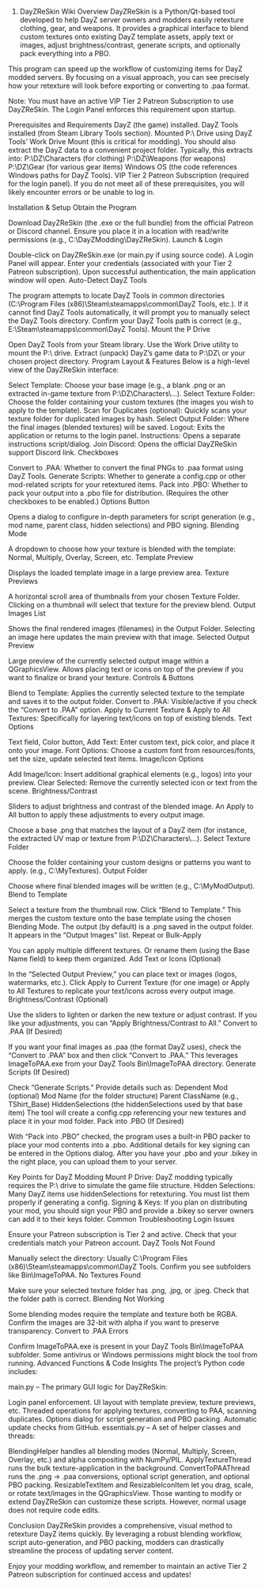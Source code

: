 1) DayZReSkin Wiki
Overview
DayZReSkin is a Python/Qt-based tool developed to help DayZ server owners and modders easily retexture clothing, gear, and weapons. It provides a graphical interface to blend custom textures onto existing DayZ template assets, apply text or images, adjust brightness/contrast, generate scripts, and optionally pack everything into a PBO.

This program can speed up the workflow of customizing items for DayZ modded servers. By focusing on a visual approach, you can see precisely how your retexture will look before exporting or converting to .paa format.

Note: You must have an active VIP Tier 2 Patreon Subscription to use DayZReSkin. The Login Panel enforces this requirement upon startup.

Prerequisites and Requirements
DayZ (the game) installed.
DayZ Tools installed (from Steam Library Tools section).
Mounted P:\ Drive using DayZ Tools’ Work Drive Mount (this is critical for modding).
You should also extract the DayZ data to a convenient project folder. Typically, this extracts into:
P:\DZ\Characters (for clothing)
P:\DZ\Weapons (for weapons)
P:\DZ\Gear (for various gear items)
Windows OS (the code references Windows paths for DayZ Tools).
VIP Tier 2 Patreon Subscription (required for the login panel).
If you do not meet all of these prerequisites, you will likely encounter errors or be unable to log in.

Installation & Setup
Obtain the Program

Download DayZReSkin (the .exe or the full bundle) from the official Patreon or Discord channel.
Ensure you place it in a location with read/write permissions (e.g., C:\DayZModding\DayZReSkin\).
Launch & Login

Double-click on DayZReSkin.exe (or main.py if using source code).
A Login Panel will appear.
Enter your credentials (associated with your Tier 2 Patreon subscription).
Upon successful authentication, the main application window will open.
Auto-Detect DayZ Tools

The program attempts to locate DayZ Tools in common directories (C:\Program Files (x86)\Steam\steamapps\common\DayZ Tools, etc.).
If it cannot find DayZ Tools automatically, it will prompt you to manually select the DayZ Tools directory.
Confirm your DayZ Tools path is correct (e.g., E:\Steam\steamapps\common\DayZ Tools).
Mount the P Drive

Open DayZ Tools from your Steam library.
Use the Work Drive utility to mount the P:\ drive.
Extract (unpack) DayZ’s game data to P:\DZ\ or your chosen project directory.
Program Layout & Features
Below is a high-level view of the DayZReSkin interface:

Select Template: Choose your base image (e.g., a blank .png or an extracted in-game texture from P:\DZ\Characters\…).
Select Texture Folder: Choose the folder containing your custom textures (the images you wish to apply to the template).
Scan for Duplicates (optional): Quickly scans your texture folder for duplicated images by hash.
Select Output Folder: Where the final images (blended textures) will be saved.
Logout: Exits the application or returns to the login panel.
Instructions: Opens a separate instructions script/dialog.
Join Discord: Opens the official DayZReSkin support Discord link.
Checkboxes

Convert to .PAA: Whether to convert the final PNGs to .paa format using DayZ Tools.
Generate Scripts: Whether to generate a config.cpp or other mod-related scripts for your retextured items.
Pack into .PBO: Whether to pack your output into a .pbo file for distribution. (Requires the other checkboxes to be enabled.)
Options Button

Opens a dialog to configure in-depth parameters for script generation (e.g., mod name, parent class, hidden selections) and PBO signing.
Blending Mode

A dropdown to choose how your texture is blended with the template: Normal, Multiply, Overlay, Screen, etc.
Template Preview

Displays the loaded template image in a large preview area.
Texture Previews

A horizontal scroll area of thumbnails from your chosen Texture Folder.
Clicking on a thumbnail will select that texture for the preview blend.
Output Images List

Shows the final rendered images (filenames) in the Output Folder.
Selecting an image here updates the main preview with that image.
Selected Output Preview

Large preview of the currently selected output image within a QGraphicsView.
Allows placing text or icons on top of the preview if you want to finalize or brand your texture.
Controls & Buttons

Blend to Template: Applies the currently selected texture to the template and saves it to the output folder.
Convert to .PAA: Visible/active if you check the “Convert to .PAA” option.
Apply to Current Texture & Apply to All Textures:
Specifically for layering text/icons on top of existing blends.
Text Options

Text field, Color button, Add Text: Enter custom text, pick color, and place it onto your image.
Font Options: Choose a custom font from resources/fonts, set the size, update selected text items.
Image/Icon Options

Add Image/Icon: Insert additional graphical elements (e.g., logos) into your preview.
Clear Selected: Remove the currently selected icon or text from the scene.
Brightness/Contrast

Sliders to adjust brightness and contrast of the blended image.
An Apply to All button to apply these adjustments to every output image.

Choose a base .png that matches the layout of a DayZ item (for instance, the extracted UV map or texture from P:\DZ\Characters\…).
Select Texture Folder

Choose the folder containing your custom designs or patterns you want to apply. (e.g., C:\MyTextures\).
Output Folder

Choose where final blended images will be written (e.g., C:\MyModOutput\).
Blend to Template

Select a texture from the thumbnail row.
Click “Blend to Template.” This merges the custom texture onto the base template using the chosen Blending Mode.
The output (by default) is a .png saved in the output folder. It appears in the “Output Images” list.
Repeat or Bulk-Apply

You can apply multiple different textures. Or rename them (using the Base Name field) to keep them organized.
Add Text or Icons (Optional)

In the “Selected Output Preview,” you can place text or images (logos, watermarks, etc.).
Click Apply to Current Texture (for one image) or Apply to All Textures to replicate your text/icons across every output image.
Brightness/Contrast (Optional)

Use the sliders to lighten or darken the new texture or adjust contrast.
If you like your adjustments, you can “Apply Brightness/Contrast to All.”
Convert to .PAA (If Desired)

If you want your final images as .paa (the format DayZ uses), check the “Convert to .PAA” box and then click “Convert to .PAA.”
This leverages ImageToPAA.exe from your DayZ Tools Bin\ImageToPAA directory.
Generate Scripts (If Desired)

Check “Generate Scripts.”
Provide details such as:
Dependent Mod (optional)
Mod Name (for the folder structure)
Parent ClassName (e.g., TShirt_Base)
HiddenSelections (the hiddenSelections used by that base item)
The tool will create a config.cpp referencing your new textures and place it in your mod folder.
Pack into .PBO (If Desired)

With “Pack into .PBO” checked, the program uses a built-in PBO packer to place your mod contents into a .pbo.
Additional details for key signing can be entered in the Options dialog.
After you have your .pbo and your .bikey in the right place, you can upload them to your server.

Key Points for DayZ Modding
Mount P Drive: DayZ modding typically requires the P:\ drive to simulate the game file structure.
Hidden Selections: Many DayZ items use hiddenSelections for retexturing. You must list them properly if generating a config.
Signing & Keys: If you plan on distributing your mod, you should sign your PBO and provide a .bikey so server owners can add it to their keys folder.
Common Troubleshooting
Login Issues

Ensure your Patreon subscription is Tier 2 and active.
Check that your credentials match your Patreon account.
DayZ Tools Not Found

Manually select the directory: Usually C:\Program Files (x86)\Steam\steamapps\common\DayZ Tools.
Confirm you see subfolders like Bin\ImageToPAA.
No Textures Found

Make sure your selected texture folder has .png, .jpg, or .jpeg.
Check that the folder path is correct.
Blending Not Working

Some blending modes require the template and texture both be RGBA. Confirm the images are 32-bit with alpha if you want to preserve transparency.
Convert to .PAA Errors

Confirm ImageToPAA.exe is present in your DayZ Tools Bin\ImageToPAA subfolder.
Some antivirus or Windows permissions might block the tool from running.
Advanced Functions & Code Insights
The project’s Python code includes:

main.py – The primary GUI logic for DayZReSkin:

Login panel enforcement.
UI layout with template preview, texture previews, etc.
Threaded operations for applying textures, converting to PAA, scanning duplicates.
Options dialog for script generation and PBO packing.
Automatic update checks from GitHub.
essentials.py – A set of helper classes and threads:

BlendingHelper handles all blending modes (Normal, Multiply, Screen, Overlay, etc.) and alpha compositing with NumPy/PIL.
ApplyTextureThread runs the bulk texture-application in the background.
ConvertToPAAThread runs the .png → .paa conversions, optional script generation, and optional PBO packing.
ResizableTextItem and ResizableIconItem let you drag, scale, or rotate text/images in the QGraphicsView.
Those wanting to modify or extend DayZReSkin can customize these scripts. However, normal usage does not require code edits.

Conclusion
DayZReSkin provides a comprehensive, visual method to retexture DayZ items quickly. By leveraging a robust blending workflow, script auto-generation, and PBO packing, modders can drastically streamline the process of updating server content.

Enjoy your modding workflow, and remember to maintain an active Tier 2 Patreon subscription for continued access and updates!
